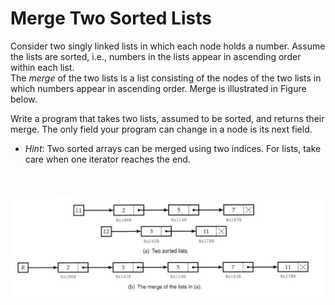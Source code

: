 # Merge Two Sorted Lists

Consider two singly linked lists in which each node holds a number. Assume the lists are sorted, i.e., numbers in the lists appear in ascending order within each list.   
The *merge* of the two lists is a list consisting of the nodes of the two lists in which numbers appear in ascending order. Merge is illustrated in Figure below.  


Write a program that takes two lists, assumed to be sorted, and returns their merge. The only field your program can change in a node is its next field.  

- *Hint*: Two sorted arrays can be merged using two indices. For lists, take care when one iterator reaches the end.

<br><br>
![Merge Two Sorted Lists](../../../assets/merge_two_lists.png)

